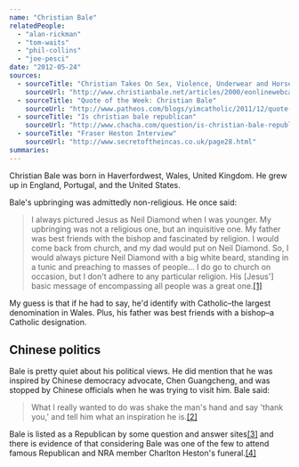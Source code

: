 ```yaml
---
name: "Christian Bale"
relatedPeople:
  - "alan-rickman"
  - "tom-waits"
  - "phil-collins"
  - "joe-pesci"
date: "2012-05-24"
sources:
  - sourceTitle: "Christian Takes On Sex, Violence, Underwear and Horse Manure"
    sourceUrl: "http://www.christianbale.net/articles/2000/eonlinewebcasttr.htm"
  - sourceTitle: "Quote of the Week: Christian Bale"
    sourceUrl: "http://www.patheos.com/blogs/yimcatholic/2011/12/quote-of-the-week-christian-bale.html"
  - sourceTitle: "Is christian bale republican"
    sourceUrl: "http://www.chacha.com/question/is-christian-bale-republican"
  - sourceTitle: "Fraser Heston Interview"
    sourceUrl: "http://www.secretoftheincas.co.uk/page28.html"
summaries:
---
```


Christian Bale was born in Haverfordwest, Wales, United Kingdom. He grew up in England, Portugal, and the United States.

Bale's upbringing was admittedly non-religious. He once said:

>I always pictured Jesus as Neil Diamond when I was younger. My upbringing was not a religious one, but an inquisitive one. My father was best friends with the bishop and fascinated by religion. I would come back from church, and my dad would put on Neil Diamond. So, I would always picture Neil Diamond with a big white beard, standing in a tunic and preaching to masses of people… I do go to church on occasion, but I don't adhere to any particular religion. His [Jesus'] basic message of encompassing all people was a great one.<a class="source-citation" href="#http%3A%2F%2Fwww.christianbale.net%2Farticles%2F2000%2Feonlinewebcasttr.htm" title="Christian Takes On Sex, Violence, Underwear and Horse Manure">[1]</a>

My guess is that if he had to say, he'd identify with Catholic–the largest denomination in Wales. Plus, his father was best friends with a bishop–a Catholic designation.


## Chinese politics

Bale is pretty quiet about his political views. He did mention that he was inspired by Chinese democracy advocate, Chen Guangcheng, and was stopped by Chinese officials when he was trying to visit him. Bale said:

>What I really wanted to do was shake the man's hand and say 'thank you,' and tell him what an inspiration he is.<a class="source-citation" href="#http%3A%2F%2Fwww.patheos.com%2Fblogs%2Fyimcatholic%2F2011%2F12%2Fquote-of-the-week-christian-bale.html" title="Quote of the Week: Christian Bale">[2]</a>

Bale is listed as a Republican by some question and answer sites<a class="source-citation" href="#http%3A%2F%2Fwww.chacha.com%2Fquestion%2Fis-christian-bale-republican" title="Is christian bale republican">[3]</a> and there is evidence of that considering Bale was one of the few to attend famous Republican and NRA member Charlton Heston's funeral.<a class="source-citation" href="#http%3A%2F%2Fwww.secretoftheincas.co.uk%2Fpage28.html" title="Fraser Heston Interview">[4]</a>